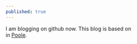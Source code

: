 ```yaml
---
published: true
---
```


I am blogging on github now. This blog is based on  
in [Poole](http://jackschaedler.github.io/).